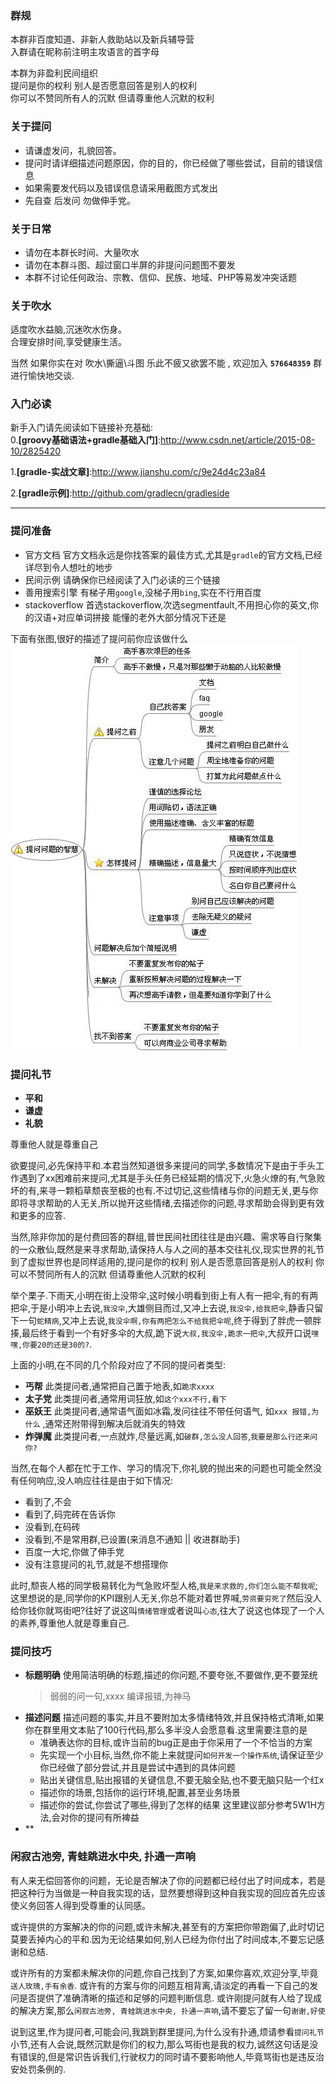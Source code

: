 
### 群规

本群非百度知道、非新人救助站以及新兵辅导营    
入群请在昵称前注明主攻语言的首字母   

本群为非盈利民间组织   
提问是你的权利 别人是否愿意回答是别人的权利   
你可以不赞同所有人的沉默 但请尊重他人沉默的权利   


###  关于提问 
- 请谦虚发问，礼貌回答。
- 提问时请详细描述问题原因，你的目的，你已经做了哪些尝试，目前的错误信息
- 如果需要发代码以及错误信息请采用截图方式发出
- 先自查 后发问 勿做伸手党。


###  关于日常
- 请勿在本群长时间、大量吹水
- 请勿在本群斗图、超过窗口半屏的非提问问题图不要发
- 本群不讨论任何政治、宗教、信仰、民族、地域、PHP等易发冲突话题

### 关于吹水 
适度吹水益脑,沉迷吹水伤身。    
合理安排时间,享受健康生活。    
 
当然 如果你实在对 吹水\撕逼\斗图 乐此不疲又欲罢不能 , 欢迎加入 **`576648359`** 群进行愉快地交谈.

### 入门必读
新手入门请先阅读如下链接补充基础:    
0.**[groovy基础语法+gradle基础入门]**:http://www.csdn.net/article/2015-08-10/2825420

1.**[gradle-实战文章]**:http://www.jianshu.com/c/9e24d4c23a84

2.**[gradle示例]**:http://github.com/gradlecn/gradleside


****
### 提问准备
- 官方文档
  官方文档永远是你找答案的最佳方式,尤其是`gradle`的官方文档,已经详尽到令人想吐的地步
- 民间示例
  请确保你已经阅读了入门必读的三个链接
- 善用搜索引擎
  有梯子用`google`,没梯子用`bing`,实在不行用百度
- stackoverflow
  首选stackoverflow,次选segmentfault,不用担心你的英文,你的汉语+对应单词拼接 能懂的老外大部分情况下还是

下面有张图,很好的描述了提问前你应该做什么
![ask.png](.\ask.png)


### 提问礼节

- **平和**
- **谦虚**
- **礼貌**

尊重他人就是尊重自己

欲要提问,必先保持平和.本君当然知道很多来提问的同学,多数情况下是由于手头工作遇到了xx困难前来提问,尤其是手头任务已经延期的情况下,火急火燎的有,气急败坏的有,来寻一颗稻草颓丧至极的也有.不过切记,这些情绪与你的问题无关,更与你即将寻求帮助的人无关,所以抛开这些情绪,去描述你的问题,寻求帮助会得到更有效和更多的应答.

当然,除非你加的是付费回答的群组,普世民间社团往往是由兴趣、需求等自行聚集的一众散仙,既然是来寻求帮助,请保持人与人之间的基本交往礼仪,现实世界的礼节到了虚拟世界也是同样适用的,提问是你的权利 别人是否愿意回答是别人的权利 你可以不赞同所有人的沉默 但请尊重他人沉默的权利  

举个栗子.下雨天,小明在街上没带伞,这时候小明看到街上有人有一把伞,有的有两把伞,于是小明冲上去说,`我没伞`,大雄侧目而过,又冲上去说,`我没伞,给我把伞`,静香只留下一句`蛇精病`,又冲上去说,`我没伞啊,你有两把怎么不给我把伞呢`,终于得到了胖虎一顿胖揍,最后终于看到一个有好多伞的大叔,跪下说`大叔,我没伞,跪求一把伞`,大叔开口说`嘿嘿,你要20的还是30的?`.

上面的小明,在不同的几个阶段对应了不同的提问者类型:

- **丐帮**
  此类提问者,通常把自己置于地表,如`跪求xxxx`
- **太子党**
  此类提问者,通常用词狂放,如`这个xxx不行,看下`
- **巫妖王**
  此类提问者,通常语气面如冰霜,发问往往不带任何语气, 如`xxx 报错,为什么` ,通常还附带得到解决后就消失的特效
- **炸弹魔**
  此类提问者,一点就炸,尽量远离,如`破群,怎么没人回答`,`我要是那么行还来问你?`


当然,在每个人都在忙于工作、学习的情况下,你礼貌的抛出来的问题也可能全然没有任何响应,没人响应往往是由于如下情况:

- 看到了,不会
- 看到了,码完砖在告诉你
- 没看到,在码砖
- 没看到,不是常用群,已设置(来消息不通知 || 收进群助手)
- 百度一大坨,你做了伸手党
- 没有注意提问的礼节,就是不想搭理你

此时,颓丧人格的同学极易转化为气急败坏型人格,`我是来求救的,你们怎么能不帮我呢`;这里想说的是,同学你的KPI跟别人无关,你总不能对着世界喊,`劳资要穷死了`然后没人给你钱你就骂街吧?往好了说这叫`情绪管理`或者说叫`心态`,往大了说这也体现了一个人的素养,尊重他人就是尊重自己.

### 提问技巧
- **标题明确**
  使用简洁明确的标题,描述的你问题,不要夸张,不要做作,更不要笼统
  > 弱弱的问一句,xxxx
  > 编译报错,为神马
- **描述问题**
  描述问题的事实,并且不要附加太多情绪特效,并且保持格式清晰,如果你在群里用文本贴了100行代码,那么多半没人会愿意看.这里需要注意的是
  - 准确表达你的目标,或许当前的bug正是由于你采用了一个不恰当的方案
  - 先实现一个小目标,当然,你不能上来就提问`如何开发一个操作系统`,请保证至少你已经做了部分尝试,并且是尝试中遇到的具体问题
  - 贴出关键信息,贴出报错的关键信息,不要无脑全贴,也不要无脑只贴一个红x
  - 描述你的场景,包括你的运行环境,配置,甚至业务场景
  - 描述你的尝试,你尝试了哪些,得到了怎样的结果
  这里建议部分参考5W1H方法,会对你的提问有所裨益
- **

### 闲寂古池旁, 青蛙跳进水中央, 扑通一声响

有人来无偿回答你的问题，无论是否解决了你的问题都已经付出了时间成本，若是把这种行为当做是一种自我实现的话，显然要想得到这种自我实现的回应首先应该使义务回答人得到受尊重的认同感。

或许提供的方案解决的你的问题,或许未解决,甚至有的方案把你带跑偏了,此时切记莫要丢掉内心的平和.因为无论结果如何,别人已经为你付出了时间成本,不要忘记感谢和总结.

或许所有的方案都未解决你的问题,你自己找到了方案,如果你喜欢,欢迎分享,毕竟`送人玫瑰,手有余香`.
或许有的方案与你的问题互相背离,请淡定的再看一下自己的发问是否提供了准确清晰的描述和足够的问题判断信息.
或许刚提问就有人给了现成的解决方案,那么`闲寂古池旁, 青蛙跳进水中央, 扑通一声响`,请不要忘了留一句`谢谢,好使`

说到这里,作为提问者,可能会问,我跳到群里提问,为什么没有扑通,烦请参看`提问礼节`小节,还有人会说,既然沉默是你们的权力,那么骂街也是我的权力,诚然这句话是没有错误的,但是常识告诉我们,行驶权力的同时请不要影响他人,毕竟骂街也是违反治安处罚条例的.